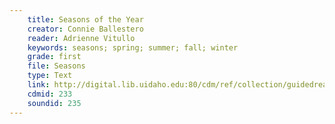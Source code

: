 ```yaml
---
    title: Seasons of the Year
    creator: Connie Ballestero
    reader: Adrienne Vitullo
    keywords: seasons; spring; summer; fall; winter
    grade: first
    file: Seasons
    type: Text
    link: http://digital.lib.uidaho.edu:80/cdm/ref/collection/guidedread/id/233
    cdmid: 233
    soundid: 235
---
```


